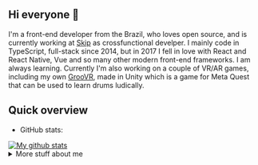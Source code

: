 ## Hi everyone :wave:

I'm a front-end developer from the Brazil, who loves open source, and is currently working at [Skip](https://helloskip.com/) as crossfunctional develper.
I mainly code in TypeScript, full-stack since 2014, but in 2017 I fell in love with React and React Native, Vue and so many other modern front-end frameworks. I am always learning. Currently I'm also
working on a couple of VR/AR games, including my own
[GrooVR](https://www.oculus.com/experiences/quest/4011466365558046/), made in Unity which is a game for Meta Quest
that can be used to learn drums ludically.

## Quick overview
* GitHub stats:  
<a href="https://github.com/anuraghazra/github-readme-stats">
  <img align="center" src="https://github-readme-stats.anuraghazra1.vercel.app/api?username=ebellumat&show_icons=true&line_height=27&include_all_commits=true" alt="My github stats" />
</a>


<details>
<summary>
  More stuff about me
</summary>

### What I do

I do Open Source. But not only codding. I'm the founder and community manager of ([React VIX Meetup](https://www.meetup.com/pt-BR/React-ES/)) 

## My skills 📜
  
<a href="https://github.com/anuraghazra/github-readme-stats">
    <img width=325 align="center" src="https://github-readme-stats.vercel.app/api/top-langs/?username=ebellumat" />
</a>
  
### Mobile technologies

- React-Native
- Swift

### Web technologies

- JavaScript
  ([LinkedIn Assesments Certified](https://www.linkedin.com/in/erasmo-dev/))
- TypeScript
- Next.js
- HTML, CSS
- SCSS
- Node.js ([LinkedIn Assesments Certified](https://www.linkedin.com/in/erasmo-dev/))
- SQL Server, mySQl, PostgreeSQL, Oracle DB
- Mongo JS
- Redis
- Websockets
- .Net Core (C#)

### Application Development

- Python
- C#

### Languages 🌐

| Language      | Proficiency                                                               |
| ------------- | ------------------------------------------------------------------------- |
| English (duh) | Fluent  |
| Portuguese         | Native language                                                           |
<!-- | German        | B1 ([DSD Certificate](https://www.goethe.de/en/spr/kup/prf/prf/gb1.html)) | -->

## What I'm currently learning 📚

- 🇯🇵 Japanese, self-taught

</details>
